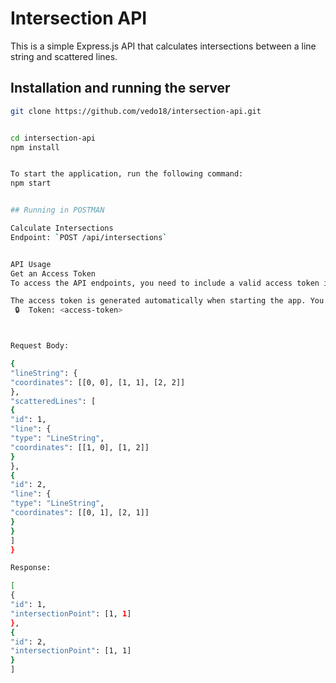# Intersection API

This is a simple Express.js API that calculates intersections between a line string and scattered lines.

## Installation and running the server

```bash
git clone https://github.com/vedo18/intersection-api.git


cd intersection-api
npm install


To start the application, run the following command:
npm start


## Running in POSTMAN

Calculate Intersections
Endpoint: `POST /api/intersections`


API Usage
Get an Access Token
To access the API endpoints, you need to include a valid access token in the request header.

The access token is generated automatically when starting the app. You can find the generated access token in the console output when the server starts. It will be printed as token:
 🔒  Token: <access-token>



Request Body:

{
"lineString": {
"coordinates": [[0, 0], [1, 1], [2, 2]]
},
"scatteredLines": [
{
"id": 1,
"line": {
"type": "LineString",
"coordinates": [[1, 0], [1, 2]]
}
},
{
"id": 2,
"line": {
"type": "LineString",
"coordinates": [[0, 1], [2, 1]]
}
}
]
}

Response:

[
{
"id": 1,
"intersectionPoint": [1, 1]
},
{
"id": 2,
"intersectionPoint": [1, 1]
}
]


```
